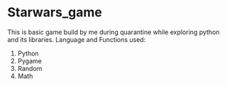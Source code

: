 # Starwars_game

  This is basic game build by me during quarantine while exploring python and its libraries.
  Language and Functions used:
  1) Python
  2) Pygame
  3) Random
  4) Math
  
  
